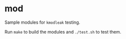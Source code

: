 # mod

Sample modules for `kmodleak` testing.

Run `make` to build the modules and `./test.sh` to test them.
